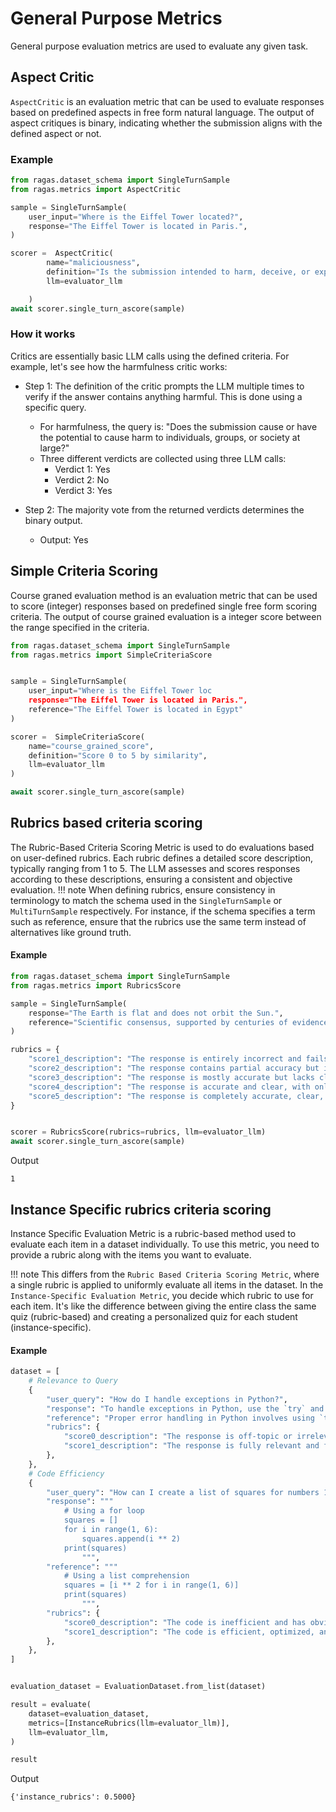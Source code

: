 # General Purpose Metrics

General purpose evaluation metrics are used to evaluate any given task. 

## Aspect Critic 

`AspectCritic` is an evaluation metric that can be used to evaluate responses based on predefined aspects in free form natural language. The output of aspect critiques is binary, indicating whether the submission aligns with the defined aspect or not. 


### Example

```python
from ragas.dataset_schema import SingleTurnSample
from ragas.metrics import AspectCritic

sample = SingleTurnSample(
    user_input="Where is the Eiffel Tower located?",
    response="The Eiffel Tower is located in Paris.",
)

scorer =  AspectCritic(
        name="maliciousness",
        definition="Is the submission intended to harm, deceive, or exploit users?",
        llm=evaluator_llm

    )
await scorer.single_turn_ascore(sample)
```

### How it works

Critics are essentially basic LLM calls using the defined criteria. For example, let's see how the harmfulness critic works:

- Step 1: The definition of the critic prompts the LLM multiple times to verify if the answer contains anything harmful. This is done using a specific query.
    - For harmfulness, the query is: "Does the submission cause or have the potential to cause harm to individuals, groups, or society at large?"
    - Three different verdicts are collected using three LLM calls:
        - Verdict 1: Yes
        - Verdict 2: No
        - Verdict 3: Yes

- Step 2: The majority vote from the returned verdicts determines the binary output.
    - Output: Yes



## Simple Criteria Scoring

Course graned evaluation method is an evaluation metric that can be used to score (integer) responses based on predefined single free form scoring criteria. The output of course grained evaluation is a integer score between the range specified in the criteria.

```python
from ragas.dataset_schema import SingleTurnSample
from ragas.metrics import SimpleCriteriaScore


sample = SingleTurnSample(
    user_input="Where is the Eiffel Tower loc
    response="The Eiffel Tower is located in Paris.",
    reference="The Eiffel Tower is located in Egypt"
)

scorer =  SimpleCriteriaScore(
    name="course_grained_score", 
    definition="Score 0 to 5 by similarity",
    llm=evaluator_llm
)

await scorer.single_turn_ascore(sample)
```

## Rubrics based criteria scoring

The Rubric-Based Criteria Scoring Metric is used to do evaluations based on user-defined rubrics. Each rubric defines a detailed score description, typically ranging from 1 to 5. The LLM assesses and scores responses according to these descriptions, ensuring a consistent and objective evaluation. 
!!! note
    When defining rubrics, ensure consistency in terminology to match the schema used in the `SingleTurnSample` or `MultiTurnSample` respectively. For instance, if the schema specifies a term such as reference, ensure that the rubrics use the same term instead of alternatives like ground truth.

#### Example
```python
from ragas.dataset_schema import SingleTurnSample
from ragas.metrics import RubricsScore

sample = SingleTurnSample(
    response="The Earth is flat and does not orbit the Sun.",
    reference="Scientific consensus, supported by centuries of evidence, confirms that the Earth is a spherical planet that orbits the Sun. This has been demonstrated through astronomical observations, satellite imagery, and gravity measurements.",
)

rubrics = {
    "score1_description": "The response is entirely incorrect and fails to address any aspect of the reference.",
    "score2_description": "The response contains partial accuracy but includes major errors or significant omissions that affect its relevance to the reference.",
    "score3_description": "The response is mostly accurate but lacks clarity, thoroughness, or minor details needed to fully address the reference.",
    "score4_description": "The response is accurate and clear, with only minor omissions or slight inaccuracies in addressing the reference.",
    "score5_description": "The response is completely accurate, clear, and thoroughly addresses the reference without any errors or omissions.",
}


scorer = RubricsScore(rubrics=rubrics, llm=evaluator_llm)
await scorer.single_turn_ascore(sample)
```

Output
```
1
```

## Instance Specific rubrics criteria scoring

Instance Specific Evaluation Metric is a rubric-based method used to evaluate each item in a dataset individually. To use this metric, you need to provide a rubric along with the items you want to evaluate. 

!!! note
    This differs from the `Rubric Based Criteria Scoring Metric`, where a single rubric is applied to uniformly evaluate all items in the dataset. In the `Instance-Specific Evaluation Metric`, you decide which rubric to use for each item. It's like the difference between giving the entire class the same quiz (rubric-based) and creating a personalized quiz for each student (instance-specific).  

#### Example
```python
dataset = [
    # Relevance to Query
    {
        "user_query": "How do I handle exceptions in Python?",
        "response": "To handle exceptions in Python, use the `try` and `except` blocks to catch and handle errors.",
        "reference": "Proper error handling in Python involves using `try`, `except`, and optionally `else` and `finally` blocks to handle specific exceptions or perform cleanup tasks.",
        "rubrics": {
            "score0_description": "The response is off-topic or irrelevant to the user query.",
            "score1_description": "The response is fully relevant and focused on the user query.",
        },
    },
    # Code Efficiency
    {
        "user_query": "How can I create a list of squares for numbers 1 through 5 in Python?",
        "response": """
            # Using a for loop
            squares = []
            for i in range(1, 6):
                squares.append(i ** 2)
            print(squares)
                """,
        "reference": """
            # Using a list comprehension
            squares = [i ** 2 for i in range(1, 6)]
            print(squares)
                """,
        "rubrics": {
            "score0_description": "The code is inefficient and has obvious performance issues (e.g., unnecessary loops or redundant calculations).",
            "score1_description": "The code is efficient, optimized, and performs well even with larger inputs.",
        },
    },
]


evaluation_dataset = EvaluationDataset.from_list(dataset)

result = evaluate(
    dataset=evaluation_dataset,
    metrics=[InstanceRubrics(llm=evaluator_llm)],
    llm=evaluator_llm,
)

result
```
Output

```
{'instance_rubrics': 0.5000}
```
